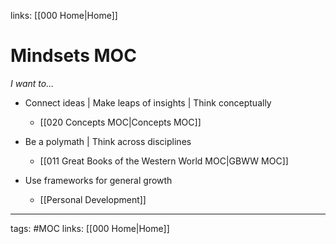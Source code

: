 links: [[000 Home|Home]]

# Mindsets MOC

_I want to..._

-   Connect ideas | Make leaps of insights | Think conceptually
    -   [[020 Concepts MOC|Concepts MOC]]

-   Be a polymath | Think across disciplines
    -   [[011 Great Books of the Western World MOC|GBWW MOC]]

- Use frameworks for general growth
	- [[Personal Development]]

---

tags: #MOC
links: [[000 Home|Home]]
